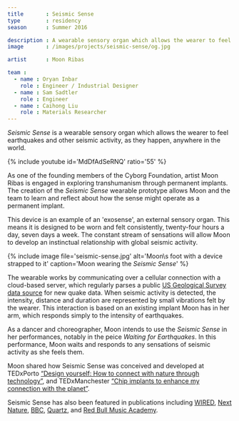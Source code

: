 ```yaml
---
title       : Seismic Sense
type        : residency
season      : Summer 2016

description : A wearable sensory organ which allows the wearer to feel earthquakes and other seismic activity occurring anywhere in the world.
image       : /images/projects/seismic-sense/og.jpg

artist      : Moon Ribas

team :
  - name : Oryan Inbar
    role : Engineer / Industrial Designer
  - name : Sam Sadtler
    role : Engineer
  - name : Caihong Liu
    role : Materials Researcher
---
```


*Seismic Sense* is a wearable sensory organ which allows the wearer to feel earthquakes and other seismic activity, as they happen, anywhere in the world.

{% include youtube id='MdDfAdSeRNQ' ratio='55' %}

As one of the founding members of the Cyborg Foundation, artist Moon Ribas is engaged in exploring transhumanism through permanent implants. The creation of the *Seismic Sense* wearable prototype allows Moon and the team to learn and reflect about how the sense might operate as a permanent implant.

This device is an example of an 'exosense', an external sensory organ. This means it is designed to be worn and felt consistently, twenty-four hours a day, seven days a week. The constant stream of sensations will allow Moon to develop an instinctual relationship with global seismic activity.

{% include image file='seismic-sense.jpg'
   alt='Moon\s foot with a device strapped to it'
   caption='Moon wearing the *Seismic Sense*' %}

The wearable works by communicating over a cellular connection with a cloud-based server, which regularly parses a public [US Geological Survey data source](http://earthquake.usgs.gov/fdsnws/event/1/) for new quake data. When seismic activity is detected, the intensity, distance and duration are represented by small vibrations felt by the wearer. This interaction is based on an existing implant Moon has in her arm, which responds simply to the intensity of earthquakes.

As a dancer and choreographer, Moon intends to use the *Seismic Sense* in her performances, notably in the peice *Waiting for Earthquakes*. In this performance, Moon waits and responds to any sensations of seismic activity as she feels them.

Moon shared how Seismic Sense was conceived and developed at TEDxPorto [“Design yourself: How to connect with nature through technology”](https://www.youtube.com/watch?v=R4jOBD0hAoM), and TEDxManchester [“Chip implants to enhance my connection with the planet”](https://www.youtube.com/watch?v=O92DEeTcTQg).

Seismic Sense has also been featured in publications including [WIRED](https://www.wired.co.uk/article/cyborg-moon-ribas-implants), [Next Nature](https://nextnature.net/story/2020/moon-ribas), [BBC](https://www.bbc.co.uk/programmes/articles/1g2gNvk4Gc4MwYqhtQ8KNlf/meet-the-cyborgs-five-people-who-have-modified-their-bodies-with-tech), [Quartz](https://qz.com/677218/this-woman-a-self-described-cyborg-can-sense-every-earthquake-in-real-time/), and [Red Bull Music Academy](https://daily.redbullmusicacademy.com/2016/05/neil-harbisson-moon-ribas-feature).